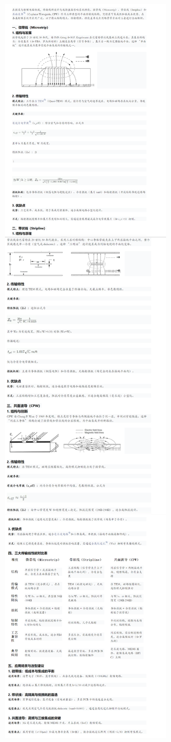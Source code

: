 
![](https://raw.githubusercontent.com/LeroyK111/pictureBed/master/20250620194310.png)
![](https://raw.githubusercontent.com/LeroyK111/pictureBed/master/20250620230536.png)
![](https://raw.githubusercontent.com/LeroyK111/pictureBed/master/20250620230655.png)





